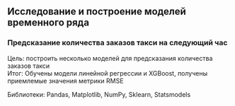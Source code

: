 ## Исследование и построение моделей временного ряда

### Предсказание количества заказов такси на следующий час  
Цель: построить несколько моделей для предсказания количества заказов такси  
Итог: Обучены модели линейной регрессии и XGBoost, получены приемлемые значения метрики RMSE

Библиотеки: Pandas, Matplotlib, NumPy, Sklearn, Statsmodels

